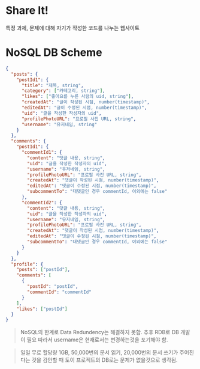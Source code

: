 # Share It!

특정 과제, 문제에 대해 자기가 작성한 코드를 나누는 웹사이트

# NoSQL DB Scheme

```json
{
  "posts": {
    "postId1": {
      "title": "제목, string",
      "category": ["카테고리, string"],
      "likes": ["좋아요를 누른 사람의 uid, string"],
      "createdAt": "글이 작성된 시점, number(timestamp)",
      "editedAt": "글이 수정된 시점, number(timestamp)",
      "uid": "글을 작성한 작성자의 uid",
      "profilePhotoURL": "프로필 사진 URL, string",
      "username": "유저네임, string"
    }
  },
  "comments": {
    "postId1": {
      "commentId1": {
        "content": "댓글 내용, string",
        "uid": "글을 작성한 작성자의 uid",
        "username": "유저네임, string",
        "profilePhotoURL": "프로필 사진 URL, string",
        "createdAt": "댓글이 작성된 시점, number(timestamp)",
        "editedAt": "댓글이 수정된 시점, number(timestamp)",
        "subcommentTo": "대댓글인 경우 commentId, 이외에는 false"
      },
      "commentId2": {
        "content": "댓글 내용, string",
        "uid": "글을 작성한 작성자의 uid",
        "username": "유저네임, string",
        "profilePhotoURL": "프로필 사진 URL, string",
        "createdAt": "댓글이 작성된 시점, number(timestamp)",
        "editedAt": "댓글이 수정된 시점, number(timestamp)",
        "subcommentTo": "대댓글인 경우 commentId, 이외에는 false"
      }
    }
  },
  "profile": {
    "posts": ["postId"],
    "comments": [
      {
        "postId": "postId",
        "commentId": "commentId"
      }
    ],
    "likes": ["postId"]
  }
}
```

> NoSQL의 한계로 Data Redundency는 해결하지 못함. 추후 RDB로 DB 개발이 필요
> 따라서 username은 현재로서는 변경하는것을 포기해야 함.

> 일일 무료 할당량 1GB, 50,000번의 문서 읽기, 20,000번의 문서 쓰기가 주어진다는 것을 감안할 때 토이 프로젝트의 DB로는 문제가 없을것으로 생각됨.
